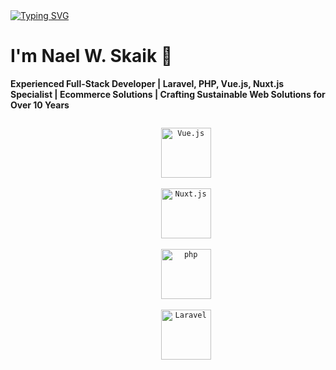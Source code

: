 <a href="https://git.io/typing-svg">
    <img src="https://readme-typing-svg.herokuapp.com?font=Comfortaa&pause=1000&center=true&random=true&width=1000&lines=Welcome+to+my+GitHub+Profile" alt="Typing SVG" /></a>

# I'm Nael W. Skaik 👋

**Experienced Full-Stack Developer | Laravel, PHP, Vue.js, Nuxt.js Specialist | Ecommerce Solutions | Crafting Sustainable Web Solutions for Over 10 Years**

<div align="center">
	<code>
        <img width="80" src="https://user-images.githubusercontent.com/25181517/117448124-a2da9800-af3e-11eb-85d2-bd1b69b65603.png" alt="Vue.js" title="Vue.js">
    </code>
	<code>
        <img width="80" src="https://github.com/marwin1991/profile-technology-icons/assets/136815194/ebd92b15-970a-45b8-8c4c-0ecf69b17cdc" alt="Nuxt.js" title="Nuxt.js"/>
    </code>
	<code>
        <img width="80" src="https://user-images.githubusercontent.com/25181517/183570228-6a040b9f-3ddf-47a2-a201-743121dac664.png" alt="php" title="php"/>
    </code>
	<code>
        <img width="80" src="https://github.com/marwin1991/profile-technology-icons/assets/25181517/afcf1c98-544e-41fb-bf44-edba5e62809a" alt="Laravel" title="Laravel"/>
    </code>
</div>

<!-- ## I'm Nael W. Skaik 👋 -->

<!--
**nskaik/nskaik** is a ✨ _special_ ✨ repository because its `README.md` (this file) appears on your GitHub profile.

Here are some ideas to get you started:

- 🔭 I’m currently working on ...
- 🌱 I’m currently learning ...
- 👯 I’m looking to collaborate on ...
- 🤔 I’m looking for help with ...
- 💬 Ask me about ...
- 📫 How to reach me: ...
- 😄 Pronouns: ...
- ⚡ Fun fact: ...
-->
